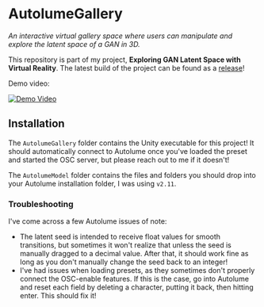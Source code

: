 # AutolumeGallery

*An interactive virtual gallery space where users can manipulate and explore the latent space of a GAN in 3D.*

This repository is part of my project, **Exploring GAN Latent Space with Virtual Reality**. The latest build of the
project can be found as a [release](https://github.com/rdezwart/AutolumeGallery/releases)!

Demo video:

[![Demo Video](http://i.ytimg.com/vi/w-MfGlRWaFY/hqdefault.jpg)](https://www.youtube.com/watch?v=w-MfGlRWaFY)

## Installation

The `AutolumeGallery` folder contains the Unity executable for this project! It should automatically connect to Autolume
once you've loaded the preset and started the OSC server, but please reach out to me if it doesn't!

The `AutolumeModel` folder contains the files and folders you should drop into your Autolume installation folder, I was
using `v2.11`.

### Troubleshooting

I've come across a few Autolume issues of note:

- The latent seed is intended to receive float values for smooth transitions, but sometimes it won't realize that unless
  the seed is manually dragged to a decimal value. After that, it should work fine as long as you don't manually change
  the seed back to an integer!
- I've had issues when loading presets, as they sometimes don't properly connect the OSC-enable features. If this is the
  case, go into Autolume and reset each field by deleting a character, putting it back, then hitting enter. This should
  fix it!
